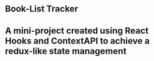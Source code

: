 # Book-List Tracker

# A mini-project created using React Hooks and ContextAPI to achieve a redux-like state management
